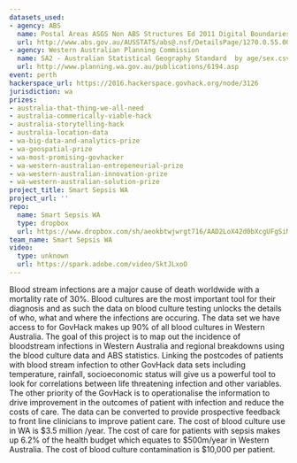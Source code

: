 ```yaml
---
datasets_used:
- agency: ABS
  name: Postal Areas ASGS Non ABS Structures Ed 2011 Digital Boundaries in ESRI Shapefile Format
  url: http://www.abs.gov.au/AUSSTATS/abs@.nsf/DetailsPage/1270.0.55.003July%202011?OpenDocument
- agency: Western Australian Planning Commission
  name: SA2 - Australian Statistical Geography Standard  by age/sex.csv
  url: http://www.planning.wa.gov.au/publications/6194.asp
event: perth
hackerspace_url: https://2016.hackerspace.govhack.org/node/3126
jurisdiction: wa
prizes:
- australia-that-thing-we-all-need
- australia-commerically-viable-hack
- australia-storytelling-hack
- australia-location-data
- wa-big-data-and-analytics-prize
- wa-geospatial-prize
- wa-most-promising-govhacker
- wa-western-australian-entrepeneurial-prize
- wa-western-australian-innovation-prize
- wa-western-australian-solution-prize
project_title: Smart Sepsis WA
project_url: ''
repo:
  name: Smart Sepsis WA
  type: dropbox
  url: https://www.dropbox.com/sh/aeokbtwjwrgt716/AAD2LoX42d0bXcgUFgSiM1kRa?dl=0
team_name: Smart Sepsis WA
video:
  type: unknown
  url: https://spark.adobe.com/video/SktJLxoO
---
```


Blood stream infections are a major cause of death worldwide with a mortality rate of 30%. Blood cultures are the most important tool for their diagnosis and as such the data on blood culture testing unlocks the details of who, what and where the infections are occuring. The data set we have access to for GovHack makes up 90% of all blood cultures in Western Australia. The goal of this project is to map out the incidence of bloodstream infections in Western Australia and regional breakdowns using the blood culture data and ABS statistics. Linking the postcodes of patients with blood stream infection to other GovHack data sets including temperature, rainfall, socioeconomic status will give us a powerful tool to look for correlations between life threatening infection and other variables.
The other priority of the GovHack is to operationalise the information to drive improvement in the outcomes of patient with infection and reduce the costs of care. The data can be converted to provide prospective feedback to front line clinicians to improve patient care.
The cost of blood culture use in WA is $3.5 million /year. The cost of care for patients with sepsis makes up 6.2% of the health budget which equates to $500m/year in Western Australia. The cost of blood culture contamination is $10,000 per patient.